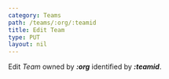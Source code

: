 ```yaml
---
category: Teams
path: /teams/:org/:teamid
title: Edit Team
type: PUT
layout: nil
---
```


Edit *Team* owned by ***:org*** identified by ***:teamid***.